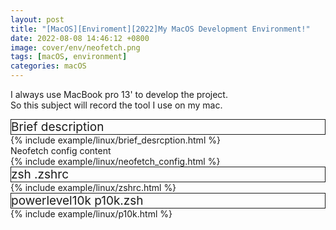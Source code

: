 ```yaml
---
layout: post
title: "[MacOS][Enviroment][2022]My MacOS Development Environment!"
date: 2022-08-08 14:46:12 +0800
image: cover/env/neofetch.png
tags: [macOS, environment]
categories: macOS
---
```


I always use MacBook pro 13' to develop the project.<br>
So this subject will record the tool I use on my mac.<br>


<div style="font-size:18px; border-width:1px; border-style:solid; font-size:19px;">Brief description</div>
{% include example/linux/brief_desrcption.html %} <br>

<div class= "body" >Neofetch config content </div>
{% include example/linux/neofetch_config.html %} <br>

<div style="font-size:18px; border-width:1px; border-style:solid; font-size:19px;">zsh .zshrc</div>
{% include example/linux/zshrc.html %}


<div style="font-size:18px; border-width:1px; border-style:solid; font-size:19px;">powerlevel10k p10k.zsh</div>
{% include example/linux/p10k.html %}
